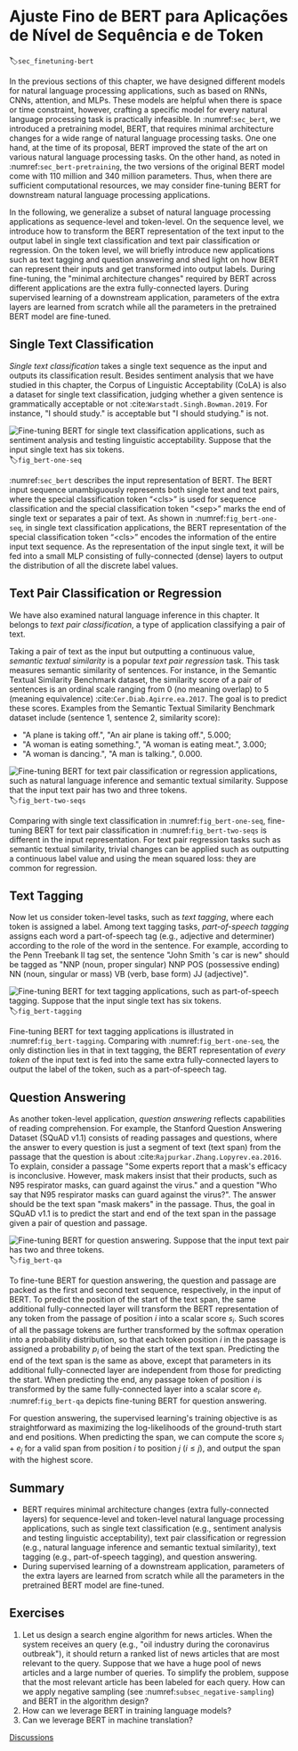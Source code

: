 # Ajuste Fino de BERT para Aplicações de Nível de Sequência e de Token
:label:`sec_finetuning-bert`

In the previous sections of this chapter,
we have designed different models for natural language processing applications,
such as based on RNNs, CNNs, attention, and MLPs.
These models are helpful when there is space or time constraint,
however,
crafting a specific model for every natural language processing task
is practically infeasible.
In :numref:`sec_bert`,
we introduced a pretraining model, BERT,
that requires minimal architecture changes
for a wide range of natural language processing tasks.
One one hand,
at the time of its proposal,
BERT improved the state of the art on various natural language processing tasks.
On the other hand,
as noted in :numref:`sec_bert-pretraining`,
the two versions of the original BERT model
come with 110 million and 340 million parameters.
Thus, when there are sufficient computational resources,
we may consider
fine-tuning BERT for downstream natural language processing applications.

In the following,
we generalize a subset of natural language processing applications
as sequence-level and token-level.
On the sequence level,
we introduce how to transform the BERT representation of the text input
to the output label
in single text classification
and text pair classification or regression.
On the token level, we will briefly introduce new applications
such as text tagging and question answering
and shed light on how BERT can represent their inputs and get transformed into output labels.
During fine-tuning,
the "minimal architecture changes" required by BERT across different applications
are the extra fully-connected layers.
During supervised learning of a downstream application,
parameters of the extra layers are learned from scratch while
all the parameters in the pretrained BERT model are fine-tuned.


## Single Text Classification

*Single text classification* takes a single text sequence as the input and outputs its classification result.
Besides sentiment analysis that we have studied in this chapter,
the Corpus of Linguistic Acceptability (CoLA)
is also a dataset for single text classification,
judging whether a given sentence is grammatically acceptable or not :cite:`Warstadt.Singh.Bowman.2019`.
For instance, "I should study." is acceptable but "I should studying." is not.

![Fine-tuning BERT for single text classification applications, such as sentiment analysis and testing linguistic acceptability. Suppose that the input single text has six tokens.](../img/bert-one-seq.svg)
:label:`fig_bert-one-seq`

:numref:`sec_bert` describes the input representation of BERT.
The BERT input sequence unambiguously represents both single text and text pairs,
where the special classification token 
“&lt;cls&gt;” is used for sequence classification and 
the special classification token 
“&lt;sep&gt;” marks the end of single text or separates a pair of text.
As shown in :numref:`fig_bert-one-seq`,
in single text classification applications,
the BERT representation of the special classification token 
“&lt;cls&gt;” encodes the information of the entire input text sequence.
As the representation of the input single text,
it will be fed into a small MLP consisting of fully-connected (dense) layers
to output the distribution of all the discrete label values.


## Text Pair Classification or Regression

We have also examined natural language inference in this chapter.
It belongs to *text pair classification*,
a type of application classifying a pair of text.

Taking a pair of text as the input but outputting a continuous value,
*semantic textual similarity* is a popular *text pair regression* task.
This task measures semantic similarity of sentences.
For instance, in the Semantic Textual Similarity Benchmark dataset,
the similarity score of a pair of sentences
is an ordinal scale ranging from 0 (no meaning overlap) to 5 (meaning equivalence) :cite:`Cer.Diab.Agirre.ea.2017`.
The goal is to predict these scores.
Examples from the Semantic Textual Similarity Benchmark dataset include (sentence 1, sentence 2, similarity score):

* "A plane is taking off.", "An air plane is taking off.", 5.000;
* "A woman is eating something.", "A woman is eating meat.", 3.000;
* "A woman is dancing.", "A man is talking.", 0.000.


![Fine-tuning BERT for text pair classification or regression applications, such as natural language inference and semantic textual similarity. Suppose that the input text pair has two and three tokens.](../img/bert-two-seqs.svg)
:label:`fig_bert-two-seqs`

Comparing with single text classification in :numref:`fig_bert-one-seq`,
fine-tuning BERT for text pair classification in :numref:`fig_bert-two-seqs` 
is different in the input representation.
For text pair regression tasks such as semantic textual similarity,
trivial changes can be applied such as outputting a continuous label value
and using the mean squared loss: they are common for regression.


## Text Tagging

Now let us consider token-level tasks, such as *text tagging*,
where each token is assigned a label.
Among text tagging tasks,
*part-of-speech tagging* assigns each word a part-of-speech tag (e.g., adjective and determiner)
according to the role of the word in the sentence.
For example,
according to the Penn Treebank II tag set,
the sentence "John Smith 's car is new"
should be tagged as
"NNP (noun, proper singular) NNP POS (possessive ending) NN (noun, singular or mass) VB (verb, base form) JJ (adjective)".

![Fine-tuning BERT for text tagging applications, such as part-of-speech tagging. Suppose that the input single text has six tokens.](../img/bert-tagging.svg)
:label:`fig_bert-tagging`

Fine-tuning BERT for text tagging applications
is illustrated in :numref:`fig_bert-tagging`.
Comparing with :numref:`fig_bert-one-seq`,
the only distinction lies in that
in text tagging, the BERT representation of *every token* of the input text
is fed into the same extra fully-connected layers to output the label of the token,
such as a part-of-speech tag.



## Question Answering

As another token-level application,
*question answering* reflects capabilities of reading comprehension.
For example,
the Stanford Question Answering Dataset (SQuAD v1.1)
consists of reading passages and questions,
where the answer to every question
is just a segment of text (text span) from the passage that the question is about :cite:`Rajpurkar.Zhang.Lopyrev.ea.2016`.
To explain,
consider a passage
"Some experts report that a mask's efficacy is inconclusive. However, mask makers insist that their products, such as N95 respirator masks, can guard against the virus."
and a question "Who say that N95 respirator masks can guard against the virus?".
The answer should be the text span "mask makers" in the passage.
Thus, the goal in SQuAD v1.1 is to predict the start and end of the text span in the passage given a pair of question and passage.

![Fine-tuning BERT for question answering. Suppose that the input text pair has two and three tokens.](../img/bert-qa.svg)
:label:`fig_bert-qa`

To fine-tune BERT for question answering,
the question and passage are packed as
the first and second text sequence, respectively,
in the input of BERT.
To predict the position of the start of the text span,
the same additional fully-connected layer will transform
the BERT representation of any token from the passage of position $i$
into a scalar score $s_i$.
Such scores of all the passage tokens
are further transformed by the softmax operation
into a probability distribution,
so that each token position $i$ in the passage is assigned
a probability $p_i$ of being the start of the text span.
Predicting the end of the text span
is the same as above, except that
parameters in its additional fully-connected layer
are independent from those for predicting the start.
When predicting the end,
any passage token of position $i$
is transformed by the same fully-connected layer
into a scalar score $e_i$.
:numref:`fig_bert-qa`
depicts fine-tuning BERT for question answering.

For question answering,
the supervised learning's training objective is as straightforward as
maximizing the log-likelihoods of the ground-truth start and end positions.
When predicting the span,
we can compute the score $s_i + e_j$ for a valid span
from position $i$ to position $j$ ($i \leq j$),
and output the span with the highest score.


## Summary

* BERT requires minimal architecture changes (extra fully-connected layers) for sequence-level and token-level natural language processing applications, such as single text classification (e.g., sentiment analysis and testing linguistic acceptability), text pair classification or regression (e.g., natural language inference and semantic textual similarity), text tagging (e.g., part-of-speech tagging), and question answering.
* During supervised learning of a downstream application, parameters of the extra layers are learned from scratch while all the parameters in the pretrained BERT model are fine-tuned.



## Exercises

1. Let us design a search engine algorithm for news articles. When the system receives an query (e.g., "oil industry during the coronavirus outbreak"), it should return a ranked list of news articles that are most relevant to the query. Suppose that we have a huge pool of news articles and a large number of queries. To simplify the problem, suppose that the most relevant article has been labeled for each query. How can we apply negative sampling (see :numref:`subsec_negative-sampling`) and BERT in the algorithm design?
1. How can we leverage BERT in training language models?
1. Can we leverage BERT in machine translation?

[Discussions](https://discuss.d2l.ai/t/396)
<!--stackedit_data:
eyJoaXN0b3J5IjpbLTM3NTkxMzg2MSwtNjM4MjE5NzMxXX0=
-->